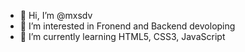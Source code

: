 - 👋 Hi, I’m @mxsdv
- 👀 I’m interested in Fronend and Backend devoloping
- 🌱 I’m currently learning HTML5, CSS3, JavaScript

<!---
mxsdv/mxsdv is a ✨ special ✨ repository because its `README.md` (this file) appears on your GitHub profile.
You can click the Preview link to take a look at your changes.
--->
